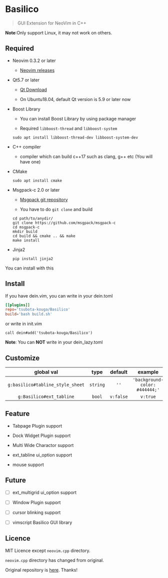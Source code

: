 # Basilico

> GUI Extension for NeoVim in C++

**Note**:Only support Linux, it may not work on others.

## Required

* Neovim 0.3.2 or later
    - [Neovim releases][Neovim]

* Qt5.7 or later
    - [Qt Download][Qt]

    - On Ubuntu18.04, default Qt version is 5.9 or later now

* Boost Library
    - You can install Boost Library by using package manager

    - Required `libboost-thread` and `libboost-system`
    ```shell
    sudo apt install libboost-thread-dev libboost-system-dev
    ```

* C++ compiler
    - compiler which can build c++17 such as clang, g++ etc (You will have one)

* CMake
    ```shell
    sudo apt install cmake
    ```

* Msgpack-c 2.0 or later
    - [Msgpack git repository][Msgpack]

    - You have to do `git clone` and build
    ```shell
    cd path/to/anydir/
    git clone https://github.com/msgpack/msgpack-c
    cd msgpack-c
    mkdir build
    cd build && cmake .. && make
    make install
    ```

* Jinja2
    ```shell
    pip install jinja2
    ```

You can install with this

[Neovim]:https://github.com/neovim/neovim/releases
[Qt]:https://www.qt.io/download
[Msgpack]:https://github.com/msgpack/msgpack-c


## Install

If you have dein.vim, you can write in your dein.toml
```toml
[[plugins]]
repo='tsubota-kouga/Basilico'
build='bash build.sh'
```
or write in init.vim
```vimscript
call dein#add('tsubota-kouga/Basilico')
```
**Note**: You can **NOT** write in your dein_lazy.toml

## Customize

| global val                       | type     | default   | example                        |
|:--------------------------------:|:--------:|:---------:|:------------------------------:|
| `g:basilico#tabline_style_sheet` | `string` | `''`      | `'background-color: #444444;'` |
| `g:Basilico#ext_tabline`         | `bool`   | `v:false` | `v:true`                       |



## Feature

* Tabpage Plugin support

* Dock Widget Plugin support

* Multi Wide Charactor support

* ext_tabline ui_option support

* mouse support


## Future

- [ ] ext_multigrid ui_option support

- [ ] Window Plugin support

- [ ] cursor blinking support

- [ ] vimscript Basilico GUI library


## Licence
MIT Licence except `neovim.cpp` directory.

`neovim.cpp` directory has changed from original.

Original repository is [here](https://github.com/DaikiMaekawa/neovim.cpp). Thanks!

